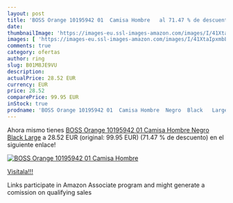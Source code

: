 ```yaml
---
layout: post
title: 'BOSS Orange 10195942 01  Camisa Hombre   al 71.47 % de descuento'
date: 
thumbnailImage: 'https://images-eu.ssl-images-amazon.com/images/I/41XtaIpxmbL._SL200_.jpg'
images: [ 'https://images-eu.ssl-images-amazon.com/images/I/41XtaIpxmbL._SL200_.jpg' ]
comments: true
category: ofertas
author: ring
slug: B01M8JE9VU
description:
actualPrice: 28.52 EUR
currency: EUR
price: 28.52
comparePrice: 99.95 EUR
inStock: true
prodname: 'BOSS Orange 10195942 01  Camisa Hombre  Negro  Black   Large'
---
```


Ahora mismo tienes [BOSS Orange 10195942 01  Camisa Hombre  Negro  Black   Large](https://www.amazon.es/dp/B01M8JE9VU/?tag=tolees-21) a 28.52 EUR (original: 99.95 EUR) (71.47 %  de descuento) en el siguiente enlace!

[![BOSS Orange 10195942 01  Camisa Hombre  ](https://images-eu.ssl-images-amazon.com/images/I/41XtaIpxmbL._SL200_.jpg)](https://www.amazon.es/dp/B01M8JE9VU/?tag=tolees-21)

[Visítala!!!](https://www.amazon.es/dp/B01M8JE9VU/?tag=tolees-21)

Links participate in Amazon Associate program and might generate a comission on qualifying sales
